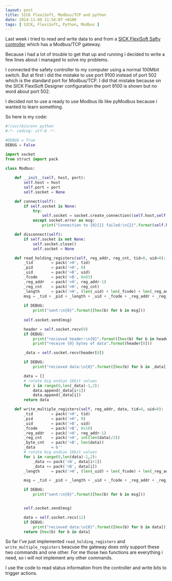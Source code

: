 ```yaml
---
layout: post
title: SICK FlexiSoft, Modbus/TCP and python
date: 2014-11-09 11:54:07 +0100
tags: [ SICK, FlexiSoft, Python, Modbus ]
---
```


Last week i tried to read and write data to and from a [SICK FlexiSoft Safty controller](http://www.sick.com/group/EN/home/products/product_portfolio/safe_control_solutions/Pages/safety_controller_flexi_soft.aspx) which has a Modbus/TCP gateway.

Because i had a lot of trouble to get that up and running i decided to write a few lines about i managed to solve my problems.

<!--more-->

I connected the safety controller to my computer using a normal 100Mbit switch. But at first i did the mistake to use port 9100 instead of port 502 which is the standard port for Modbus/TCP. I did that mistake because on the SICK FlexiSoft Designer configuration the port 9100 is shown but no word about port 502.

I decided not to use a ready to use Modbus lib like pyModbus because i wanted to learn something.

So here is my code:

```python
#!/usr/bin/env python
#-*- coding: utf-8 -*-

#DEBUG = True
DEBUG = False

import socket
from struct import pack

class Modbus:
    
    def __init__(self, host, port):
        self.host = host
        self.port = port
        self.socket = None

    def connect(self):
        if self.socket is None:
            try:
                self.socket = socket.create_connection((self.host,self.port))
            except socket.error as msg:
                print("Connection to {0}{1} failed:\n{2}".format(self.host, self.port, msg))

    def disconnect(self):
        if self.socket is not None:
            self.socket.close()
            self.socket = None

    def read_holding_registers(self, reg_addr, reg_cnt, tid=0, uid=0):
        _tid        = pack('>H', tid)
        _pid        = pack('>H', 0)
        _uid        = pack('>B', uid)
        _fcode      = pack('>B', 0x03)
        _reg_addr   = pack('>H', reg_addr-1)
        _reg_cnt    = pack('>H', reg_cnt)
        _length     = pack('>H', (len(_uid) + len(_fcode) + len(_reg_addr) + len(_reg_cnt)))
        msg = _tid + _pid + _length + _uid + _fcode + _reg_addr + _reg_cnt
    
        if DEBUG:
            print("sent:\n{0}".format([hex(b) for b in msg]))
    
        self.socket.send(msg)

        header = self.socket.recv(9)
        if DEBUG:
            print("recieved header:\n{0}".format([hex(b) for b in header]))
            print("receive {0} bytes of data".format(header[8]))

        _data = self.socket.recv(header[8])

        if DEBUG:
            print("recieved data:\n{0}".format([hex(b) for b in _data]))

        data = []
        # rotate big endian 16bit values
        for i in range(0,len(_data)-1,2):
            data.append(_data[i+1])
            data.append(_data[i])
        return data

    def write_multiple_registers(self, reg_addr, data, tid=0, uid=0):
        _tid        = pack('>H', tid)
        _pid        = pack('>H', 0)
        _uid        = pack('>B', uid)
        _fcode      = pack('>B', 0x10)
        _reg_addr   = pack('>H', reg_addr-1)
        _reg_cnt    = pack('>H', int(len(data)/2))
        _byte_cnt   = pack('>B', len(data))
        _data       = b''
        # rotate big endian 16bit values
        for i in range(0,len(data)-1,2):
            _data += pack('>B', data[i+1])
            _data += pack('>B', data[i])
        _length     = pack('>H', (len(_uid) + len(_fcode) + len(_reg_addr) + len(_reg_cnt) + len(_byte_cnt) + len(_data)))

        msg = _tid + _pid + _length + _uid + _fcode + _reg_addr + _reg_cnt + _byte_cnt + _data

        if DEBUG:
            print("sent:\n{0}".format([hex(b) for b in msg]))


        self.socket.send(msg)

        data = self.socket.recv(12)
        if DEBUG:
            print("recieved data:\n{0}".format([hex(b) for b in data]))
        return [hex(b) for b in data]
```

So far I've just implemented `read_holding_registers` and `write_multiple_registers` beacuse the gateway does only support these two commands and one other.
For me those two functions are everything i need, so i will not implement any other commands.

I use the code to read status information from the controller and write bits to trigger actions.
 
